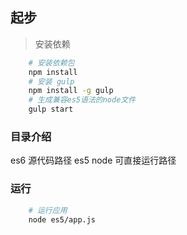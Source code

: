 ## 起步

> 安装依赖

~~~bash
    # 安装依赖包
    npm install
    # 安装 gulp 
    npm install -g gulp
    # 生成兼容es5语法的node文件
    gulp start
~~~

### 目录介绍

es6 源代码路径
es5 node 可直接运行路径

### 运行

~~~bash
    # 运行应用 
    node es5/app.js
~~~